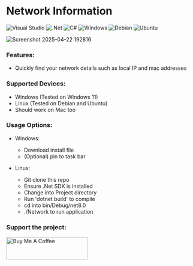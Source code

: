 # Network Information
![Visual Studio](https://img.shields.io/badge/Visual%20Studio-5C2D91.svg?style=for-the-badge&logo=visual-studio&logoColor=white) ![.Net](https://img.shields.io/badge/.NET-5C2D91?style=for-the-badge&logo=.net&logoColor=white) ![C#](https://img.shields.io/badge/c%23-%23239120.svg?style=for-the-badge&logo=csharp&logoColor=white) ![Windows](https://img.shields.io/badge/Windows-0078D6?style=for-the-badge&logo=windows&logoColor=white) ![Debian](https://img.shields.io/badge/Debian-D70A53?style=for-the-badge&logo=debian&logoColor=white) ![Ubuntu](https://img.shields.io/badge/Ubuntu-E95420?style=for-the-badge&logo=ubuntu&logoColor=white)

![Screenshot 2025-04-22 192816](https://github.com/user-attachments/assets/74ab8552-facb-4cc3-b0e2-dba162fbe029)



### Features:
- Quickly find your network details such as local IP and mac addresses 


### Supported Devices:
- Windows (Tested on Windows 11)
- Linux (Tested on Debian and Ubuntu)
- Should work on Mac too

### Usage Options:
- Windows:
  - Download install file
  - (Optional) pin to task bar
 
- Linux:
  - Git clone this repo
  - Ensure .Net SDK is installed
  - Change into Project directory
  - Run 'dotnet build' to compile
  - cd into bin/Debug/net8.0
  - ./Network to run application
 
### Support the project:
<a href="https://www.buymeacoffee.com/dylanrose" target="_blank"><img src="https://cdn.buymeacoffee.com/buttons/v2/default-yellow.png" alt="Buy Me A Coffee" style="height: 60px !important;width: 217px !important;" ></a>
